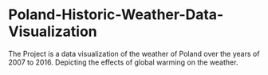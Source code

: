 # Poland-Historic-Weather-Data-Visualization
The Project is a data visualization of the weather of Poland over the years of 2007 to 2016. Depicting the effects of global warming on the weather.
